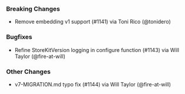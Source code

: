 ### Breaking Changes
* Remove embedding v1 support (#1141) via Toni Rico (@tonidero)
### Bugfixes
* Refine StoreKitVersion logging in configure function (#1143) via Will Taylor (@fire-at-will)
### Other Changes
* v7-MIGRATION.md typo fix (#1144) via Will Taylor (@fire-at-will)
